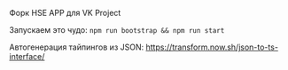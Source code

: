 Форк HSE APP для VK Project

Запускаем это чудо:
`npm run bootstrap && npm run start`

Автогенерация тайпингов из JSON: https://transform.now.sh/json-to-ts-interface/
